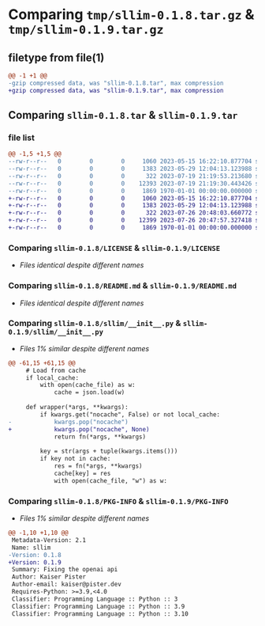 # Comparing `tmp/sllim-0.1.8.tar.gz` & `tmp/sllim-0.1.9.tar.gz`

## filetype from file(1)

```diff
@@ -1 +1 @@
-gzip compressed data, was "sllim-0.1.8.tar", max compression
+gzip compressed data, was "sllim-0.1.9.tar", max compression
```

## Comparing `sllim-0.1.8.tar` & `sllim-0.1.9.tar`

### file list

```diff
@@ -1,5 +1,5 @@
--rw-r--r--   0        0        0     1060 2023-05-15 16:22:10.877704 sllim-0.1.8/LICENSE
--rw-r--r--   0        0        0     1383 2023-05-29 12:04:13.123988 sllim-0.1.8/README.md
--rw-r--r--   0        0        0      322 2023-07-19 21:19:53.213680 sllim-0.1.8/pyproject.toml
--rw-r--r--   0        0        0    12393 2023-07-19 21:19:30.443426 sllim-0.1.8/sllim/__init__.py
--rw-r--r--   0        0        0     1869 1970-01-01 00:00:00.000000 sllim-0.1.8/PKG-INFO
+-rw-r--r--   0        0        0     1060 2023-05-15 16:22:10.877704 sllim-0.1.9/LICENSE
+-rw-r--r--   0        0        0     1383 2023-05-29 12:04:13.123988 sllim-0.1.9/README.md
+-rw-r--r--   0        0        0      322 2023-07-26 20:48:03.660772 sllim-0.1.9/pyproject.toml
+-rw-r--r--   0        0        0    12399 2023-07-26 20:47:57.327418 sllim-0.1.9/sllim/__init__.py
+-rw-r--r--   0        0        0     1869 1970-01-01 00:00:00.000000 sllim-0.1.9/PKG-INFO
```

### Comparing `sllim-0.1.8/LICENSE` & `sllim-0.1.9/LICENSE`

 * *Files identical despite different names*

### Comparing `sllim-0.1.8/README.md` & `sllim-0.1.9/README.md`

 * *Files identical despite different names*

### Comparing `sllim-0.1.8/sllim/__init__.py` & `sllim-0.1.9/sllim/__init__.py`

 * *Files 1% similar despite different names*

```diff
@@ -61,15 +61,15 @@
     # Load from cache
     if local_cache:
         with open(cache_file) as w:
             cache = json.load(w)
 
     def wrapper(*args, **kwargs):
         if kwargs.get("nocache", False) or not local_cache:
-            kwargs.pop("nocache")
+            kwargs.pop("nocache", None)
             return fn(*args, **kwargs)
 
         key = str(args + tuple(kwargs.items()))
         if key not in cache:
             res = fn(*args, **kwargs)
             cache[key] = res
             with open(cache_file, "w") as w:
```

### Comparing `sllim-0.1.8/PKG-INFO` & `sllim-0.1.9/PKG-INFO`

 * *Files 1% similar despite different names*

```diff
@@ -1,10 +1,10 @@
 Metadata-Version: 2.1
 Name: sllim
-Version: 0.1.8
+Version: 0.1.9
 Summary: Fixing the openai api
 Author: Kaiser Pister
 Author-email: kaiser@pister.dev
 Requires-Python: >=3.9,<4.0
 Classifier: Programming Language :: Python :: 3
 Classifier: Programming Language :: Python :: 3.9
 Classifier: Programming Language :: Python :: 3.10
```

